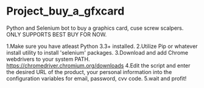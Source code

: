 # Project_buy_a_gfxcard
Python and Selenium bot to buy a graphics card, cuse screw scalpers. ONLY SUPPORTS BEST BUY FOR NOW.


1.Make sure you have atleast Python 3.3+ installed.
2.Utilize Pip or whatever install utility to install 'selenium' packages.
3.Download and add Chrome webdrivers to your system PATH. https://chromedriver.chromium.org/downloads
4.Edit the script and enter the desired URL of the product, your personal information into the configuration variables for email, password, cvv code.
5.wait and profit!
